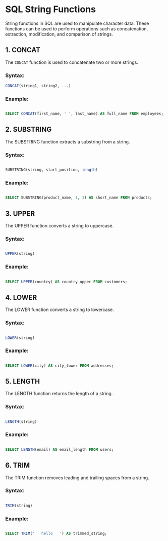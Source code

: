 # SQL String Functions

String functions in SQL are used to manipulate character data. These functions can be used to perform operations such as concatenation, extraction, modification, and comparison of strings.

## 1. CONCAT

The `CONCAT` function is used to concatenate two or more strings.

### Syntax:

```sql
CONCAT(string1, string2, ...)
```

### Example:

```sql

SELECT CONCAT(first_name, ' ', last_name) AS full_name FROM employees;
```

## 2. SUBSTRING

The SUBSTRING function extracts a substring from a string.

### Syntax:

```sql

SUBSTRING(string, start_position, length)
```

### Example:

```sql

SELECT SUBSTRING(product_name, 1, 3) AS short_name FROM products;
```

## 3. UPPER

The UPPER function converts a string to uppercase.

### Syntax:

```sql

UPPER(string)
```

### Example:

```sql

SELECT UPPER(country) AS country_upper FROM customers;
```

## 4. LOWER

The LOWER function converts a string to lowercase.

### Syntax:

```sql

LOWER(string)
```

### Example:

```sql

SELECT LOWER(city) AS city_lower FROM addresses;
```

## 5. LENGTH

The LENGTH function returns the length of a string.

### Syntax:

```sql

LENGTH(string)
```

### Example:

```sql

SELECT LENGTH(email) AS email_length FROM users;
```

## 6. TRIM

The TRIM function removes leading and trailing spaces from a string.

### Syntax:

```sql

TRIM(string)
```

### Example:

```sql

SELECT TRIM('   hello   ') AS trimmed_string;
```
